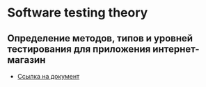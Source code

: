 # Software testing theory

## Определение методов, типов и уровней тестирования для приложения интернет-магазин

- [Ссылка на документ](https://docs.google.com/spreadsheets/d/1Lsfq4zN2HDR1KnpOmyfdmAsZMqVxvg9UF1_IrdqhYf4/edit?usp=sharing)

